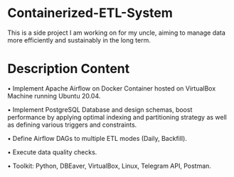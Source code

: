 # Containerized-ETL-System
This is a side project I am working on for my uncle, aiming to manage data more efficiently and sustainably in the long term.

# Description Content
• Implement Apache Airflow on Docker
Container hosted on VirtualBox Machine
running Ubuntu 20.04.

• Implement PostgreSQL Database and
design schemas, boost performance by
applying optimal indexing and partitioning
strategy as well as defining various
triggers and constraints.

• Define Airflow DAGs to multiple ETL
modes (Daily, Backfill).

• Execute data quality checks.

• Toolkit: Python, DBEaver, VirtualBox,
Linux, Telegram API, Postman.
